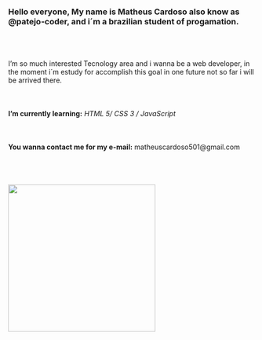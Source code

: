 <div>
<h3 align="left">Hello everyone, My name is Matheus Cardoso also know as @patejo-coder, and i´m a brazilian student of progamation.</h3>
</div>
  <br><br><br>
<div>
I’m so much interested Tecnology area and i wanna be a web developer, in the moment i´m estudy for accomplish this goal in one future not so far i will be arrived there.
</div>
  <br><br><br>
<div>
<b>I’m currently learning:</b> <i>HTML 5/ CSS 3 / JavaScript</i>
</div>
  <br><br><br>
<div>
<b>You wanna contact me for my e-mail:</b> matheuscardoso501@gmail.com
</div> 
  <br><br><br><br>
<div>  
  <a href="https://github.com/anuraghazra/github-readme-stats">
    <img height=300 align="center" src="https://github-readme-stats.vercel.app/api?username=patejo-coder&show_icons=true&theme=neon"
    media="(prefers-color-scheme: dark)" />
  </a>
</div>

